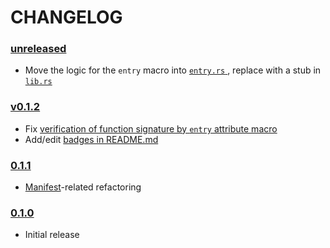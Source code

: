 # CHANGELOG

### [unreleased](https://github.com/speelbarrow/weensy.rs/blob/main)
- Move the logic for the `entry` macro into [`entry.rs`
  ](https://github.com/speelbarrow/weensy.rs/blob/proc-macro/src/entry.rs#L12), replace with a stub in [`lib.rs`
  ](https://github.com/speelbarrow/weensy.rs/blob/proc-macro/src/lib.rs#L45)

### [v0.1.2](https://github.com/speelbarrow/weensy.rs/blob/v0.1.2)
- Fix [verification of function signature by `entry` attribute
  macro](https://github.com/speelbarrow/weensy.rs/blob/v0.1.2/proc-macro/src/lib.rs#L88)
- Add/edit [badges in README.md](https://github.com/speelbarrow/weensy.rs/blob/v0.1.2/README.md?plain=1#L1)

### [0.1.1](https://github.com/speelbarrow/weensy.rs/blob/v0.1.1)
- [Manifest](https://github.com/speelbarrow/weensy.rs/blob/v0.1.1/Cargo.toml)-related refactoring

### [0.1.0](https://github.com/speelbarrow/weensy.rs/blob/v0.1.0)
- Initial release
